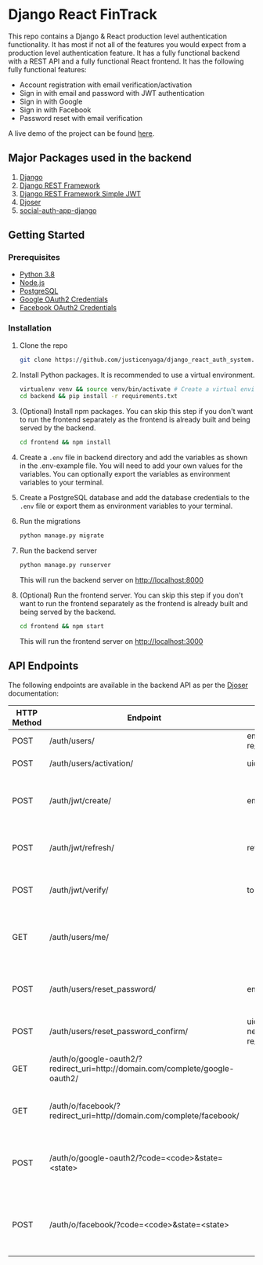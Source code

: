 <link rel="stylesheet" href="README.css" />

# Django React FinTrack

This repo contains a Django & React production level authentication functionality. It has most if not all of the features you would expect from a production level authentication feature. It has a fully functional backend with a REST API and a fully functional React frontend. It has the following fully functional features:

- Account registration with email verification/activation
- Sign in with email and password with JWT authentication
- Sign in with Google
- Sign in with Facebook
- Password reset with email verification

A live demo of the project can be found [here](https://justicenyaga.pythonanywhere.com/).

## Major Packages used in the backend

1. [Django](https://www.djangoproject.com/)
2. [Django REST Framework](https://www.django-rest-framework.org/)
3. [Django REST Framework Simple JWT](https://django-rest-framework-simplejwt.readthedocs.io/en/latest/)
4. [Djoser](https://djoser.readthedocs.io/en/latest/)
5. [social-auth-app-django](https://python-social-auth.readthedocs.io/en/latest/configuration/django.html)

## Getting Started

### Prerequisites

- [Python 3.8](https://www.python.org/downloads/)
- [Node.js](https://nodejs.org/en/download/)
- [PostgreSQL](https://www.postgresql.org/download/)
- [Google OAuth2 Credentials](https://developers.google.com/identity/protocols/oauth2)
- [Facebook OAuth2 Credentials](https://developers.facebook.com/docs/facebook-login/web)

### Installation

1. Clone the repo

   ```sh
   git clone https://github.com/justicenyaga/django_react_auth_system.git && cd django_react_auth_system
   ```

2. Install Python packages. It is recommended to use a virtual environment.

   ```sh
   virtualenv venv && source venv/bin/activate # Create a virtual environment and activate it
   cd backend && pip install -r requirements.txt
   ```

3. (Optional) Install npm packages. You can skip this step if you don't want to run the frontend separately as the frontend is already built and being served by the backend.

   ```sh
   cd frontend && npm install
   ```

4. Create a `.env` file in backend directory and add the variables as shown in the .env-example file. You will need to add your own values for the variables. You can optionally export the variables as environment variables to your terminal.

5. Create a PostgreSQL database and add the database credentials to the `.env` file or export them as environment variables to your terminal.

6. Run the migrations

   ```sh
   python manage.py migrate
   ```

7. Run the backend server

   ```sh
   python manage.py runserver
   ```

   This will run the backend server on [http://localhost:8000](http://localhost:8000)

8. (Optional) Run the frontend server. You can skip this step if you don't want to run the frontend separately as the frontend is already built and being served by the backend.

   ```sh
   cd frontend && npm start
   ```

   This will run the frontend server on [http://localhost:3000](http://localhost:3000)

## API Endpoints

The following endpoints are available in the backend API as per the [Djoser](https://djoser.readthedocs.io/en/latest/base_endpoints.html) documentation:

<table>
  <colgroup>
    <col style="width: 5%">
    <col style="width: 35%">
    <col style="width: 10%">
    <col style="width: 25%">
    <col style="width: 25%">
  </colgroup>
  <thead>
    <tr>
      <th>HTTP Method</th>
      <th>Endpoint</th>
      <th>Body</th>
      <th>Headers</th>
      <th>Description</th>
    </tr>
  </thead>
  <tbody>
    <tr>
      <td>POST</td>
      <td>/auth/users/</td>
      <td>email, password, re_password</td>
      <td>Content-Type: application/json</td>
      <td>Register a new user</td>
    </tr>
    <tr>
      <td>POST</td>
      <td>/auth/users/activation/</td>
      <td>uid, token</td>
      <td>Content-Type: application/json</td>
      <td>Activate a new user</td>
    </tr>
    <tr>
      <td>POST</td>
      <td>/auth/jwt/create/</td>
      <td>email, password</td>
      <td>Content-Type: application/json</td>
      <td>Obtain a JSON web token pair for a given user</td>
    </tr>
    <tr>
      <td>POST</td>
      <td>/auth/jwt/refresh/</td>
      <td>refresh</td>
      <td>Content-Type: application/json</td>
      <td>Obtain a new access token for a given user</td>
    </tr>
    <tr>
      <td>POST</td>
      <td>/auth/jwt/verify/</td>
      <td>token</td>
      <td>Content-Type: application/json</td>
      <td>Verify a given access token</td>
    </tr>
    <tr>
      <td>GET</td>
      <td>/auth/users/me/</td>
      <td></td>
      <td>Content-Type: application/json, Authorization: JWT &lt;access_token&gt;</td>
      <td>Get the current user's details</td>
    </tr>
    <tr>
      <td>POST</td>
      <td>/auth/users/reset_password/</td>
      <td>email</td>
      <td>Content-Type: application/json</td>
      <td>Send a password reset email to a given user</td>
    </tr>
    <tr>
      <td>POST</td>
      <td>/auth/users/reset_password_confirm/</td>
      <td>uid, token, new_password, re_new_password</td>
      <td>Content-Type: application/json</td>
      <td>Reset a user's password</td>
    </tr>
    <tr>
      <td>GET</td>
      <td>/auth/o/google-oauth2/?redirect_uri=http://domain.com/complete/google-oauth2/</td>
      <td></td>
      <td>Content-Type: application/json</td>
      <td>Redirect to Google OAuth2 login page</td>
    </tr>
    <tr>
      <td>GET</td>
      <td>/auth/o/facebook/?redirect_uri=http//domain.com/complete/facebook/</td>
      <td></td>
      <td>Content-Type: application/json</td>
      <td>Redirect to Facebook OAuth2 login page</td>
    </tr>
    <tr>
      <td>POST</td>
      <td>/auth/o/google-oauth2/?code=&lt;code&gt;&state=&lt;state&gt;</td>
      <td></td>
      <td>Content-Type: application/x-www-form-urlencoded</td>
      <td>Obtain a JSON web token when using Google OAuth2</td>
    </tr>
    <tr>
      <td>POST</td>
      <td>/auth/o/facebook/?code=&lt;code&gt;&state=&lt;state&gt;</td>
      <td></td>
      <td>Content-Type: application/x-www-form-urlencoded</td>
      <td>Obtain a JSON web token when using Facebook OAuth2</td>
    </tr>
  </tbody>
</table>
